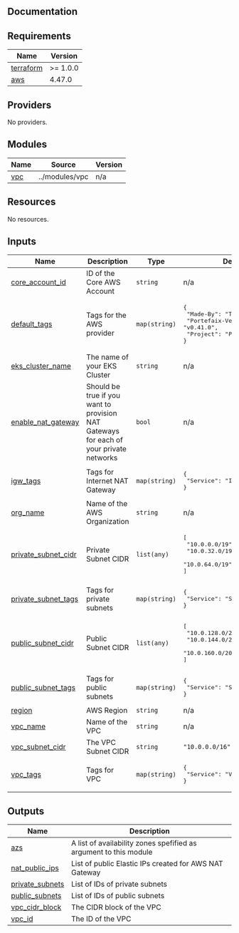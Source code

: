 ## Documentation

<!-- BEGINNING OF PRE-COMMIT-TERRAFORM DOCS HOOK -->

## Requirements

| Name                                                                     | Version  |
| ------------------------------------------------------------------------ | -------- |
| <a name="requirement_terraform"></a> [terraform](#requirement_terraform) | >= 1.0.0 |
| <a name="requirement_aws"></a> [aws](#requirement_aws)                   | 4.47.0   |

## Providers

No providers.

## Modules

| Name                                         | Source         | Version |
| -------------------------------------------- | -------------- | ------- |
| <a name="module_vpc"></a> [vpc](#module_vpc) | ../modules/vpc | n/a     |

## Resources

No resources.

## Inputs

| Name                                                                                         | Description                                                                            | Type          | Default                                                                                                      | Required |
| -------------------------------------------------------------------------------------------- | -------------------------------------------------------------------------------------- | ------------- | ------------------------------------------------------------------------------------------------------------ | :------: |
| <a name="input_core_account_id"></a> [core\_account\_id](#input_core_account_id)             | ID of the Core AWS Account                                                             | `string`      | n/a                                                                                                          |   yes    |
| <a name="input_default_tags"></a> [default\_tags](#input_default_tags)                       | Tags for the AWS provider                                                              | `map(string)` | <pre>{<br> "Made-By": "Terraform",<br> "Portefaix-Version": "v0.41.0",<br> "Project": "Portefaix"<br>}</pre> |    no    |
| <a name="input_eks_cluster_name"></a> [eks\_cluster\_name](#input_eks_cluster_name)          | The name of your EKS Cluster                                                           | `string`      | n/a                                                                                                          |   yes    |
| <a name="input_enable_nat_gateway"></a> [enable\_nat\_gateway](#input_enable_nat_gateway)    | Should be true if you want to provision NAT Gateways for each of your private networks | `bool`        | n/a                                                                                                          |   yes    |
| <a name="input_igw_tags"></a> [igw\_tags](#input_igw_tags)                                   | Tags for Internet NAT Gateway                                                          | `map(string)` | <pre>{<br> "Service": "Internet Gateway"<br>}</pre>                                                          |    no    |
| <a name="input_org_name"></a> [org\_name](#input_org_name)                                   | Name of the AWS Organization                                                           | `string`      | n/a                                                                                                          |   yes    |
| <a name="input_private_subnet_cidr"></a> [private\_subnet\_cidr](#input_private_subnet_cidr) | Private Subnet CIDR                                                                    | `list(any)`   | <pre>[<br> "10.0.0.0/19",<br> "10.0.32.0/19",<br> "10.0.64.0/19"<br>]</pre>                                  |    no    |
| <a name="input_private_subnet_tags"></a> [private\_subnet\_tags](#input_private_subnet_tags) | Tags for private subnets                                                               | `map(string)` | <pre>{<br> "Service": "Subnets"<br>}</pre>                                                                   |    no    |
| <a name="input_public_subnet_cidr"></a> [public\_subnet\_cidr](#input_public_subnet_cidr)    | Public Subnet CIDR                                                                     | `list(any)`   | <pre>[<br> "10.0.128.0/20",<br> "10.0.144.0/20",<br> "10.0.160.0/20"<br>]</pre>                              |    no    |
| <a name="input_public_subnet_tags"></a> [public\_subnet\_tags](#input_public_subnet_tags)    | Tags for public subnets                                                                | `map(string)` | <pre>{<br> "Service": "Subnets"<br>}</pre>                                                                   |    no    |
| <a name="input_region"></a> [region](#input_region)                                          | AWS Region                                                                             | `string`      | n/a                                                                                                          |   yes    |
| <a name="input_vpc_name"></a> [vpc\_name](#input_vpc_name)                                   | Name of the VPC                                                                        | `string`      | n/a                                                                                                          |   yes    |
| <a name="input_vpc_subnet_cidr"></a> [vpc\_subnet\_cidr](#input_vpc_subnet_cidr)             | The VPC Subnet CIDR                                                                    | `string`      | `"10.0.0.0/16"`                                                                                              |    no    |
| <a name="input_vpc_tags"></a> [vpc\_tags](#input_vpc_tags)                                   | Tags for VPC                                                                           | `map(string)` | <pre>{<br> "Service": "VPC"<br>}</pre>                                                                       |    no    |

## Outputs

| Name                                                                              | Description                                                       |
| --------------------------------------------------------------------------------- | ----------------------------------------------------------------- |
| <a name="output_azs"></a> [azs](#output_azs)                                      | A list of availability zones spefified as argument to this module |
| <a name="output_nat_public_ips"></a> [nat\_public\_ips](#output_nat_public_ips)   | List of public Elastic IPs created for AWS NAT Gateway            |
| <a name="output_private_subnets"></a> [private\_subnets](#output_private_subnets) | List of IDs of private subnets                                    |
| <a name="output_public_subnets"></a> [public\_subnets](#output_public_subnets)    | List of IDs of public subnets                                     |
| <a name="output_vpc_cidr_block"></a> [vpc\_cidr\_block](#output_vpc_cidr_block)   | The CIDR block of the VPC                                         |
| <a name="output_vpc_id"></a> [vpc\_id](#output_vpc_id)                            | The ID of the VPC                                                 |

<!-- END OF PRE-COMMIT-TERRAFORM DOCS HOOK -->
